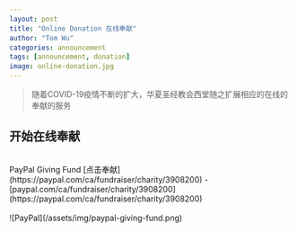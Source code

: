 ```yaml
---
layout: post
title: "Online Donation 在线奉献"
author: "Tom Wu"
categories: announcement
tags: [announcement, donation]
image: online-donation.jpg
---
```


> 随着COVID-19疫情不断的扩大，华夏圣经教会西堂随之扩展相应的在线的奉献的服务

## 开始在线奉献
<br/>
PayPal Giving Fund [点击奉献](https://paypal.com/ca/fundraiser/charity/3908200) - [paypal.com/ca/fundraiser/charity/3908200](https://paypal.com/ca/fundraiser/charity/3908200)
<br/>
<br/>
![PayPal](/assets/img/paypal-giving-fund.png)